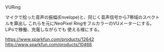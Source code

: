 ﻿VURing

マイクで拾った音声の振幅(Envelope)と、同じく音声信号から7帯域のスペクトルを算出し
これらを元にNeoPixel RingをフルカラーのVUメーターにする。LiPoで稼働、充電しながらでも
使える様にする。

https://www.sparkfun.com/products/12642
http://www.sparkfun.com/products/10468
